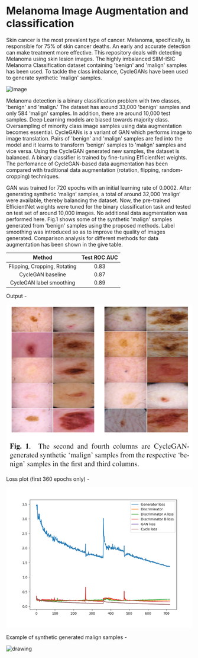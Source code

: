 # Melanoma Image Augmentation and classification

Skin cancer is the most prevalent type of cancer. Melanoma, specifically, is responsible for 75% of skin cancer deaths. An early and accurate detection can make treatment more effective. This repository deals with detecting Melanoma using skin lesion images. The highly imbalanced SIIM-ISIC Melanoma Classification dataset containing 'benign' and 'malign' samples has been used. To tackle the class imbalance, CycleGANs have been used to generate synthetic 'malign' samples.

![image](https://user-images.githubusercontent.com/49569284/141083557-636b7464-bc2d-4552-802c-e5950286145f.png)

Melanoma detection is a binary classification problem with two classes, 'benign' and 'malign.' The dataset has around 33,000 'benign' samples and only 584 'malign' samples. In addition, there are around 10,000 test samples. Deep Learning models are biased towards majority class. Oversampling of minority class image samples using data augmentation becomes essential. CycleGANs is a variant of GAN which performs image to image translation. Pairs of 'benign' and 'malign' samples are fed into the model and it learns to transform 'benign' samples to 'malign' samples and vice versa. Using the CycleGAN generated new samples, the dataset is balanced. A binary classifier is trained by fine-tuning EfficientNet weights. The perfomance of CycleGAN-based data augmentation has been compared with traditional data augmentation (rotation, flipping, random-cropping) techniques.

GAN was trained for 720 epochs with an initial learning rate of 0.0002. After generating synthetic ‘malign’ samples, a total of around 32,000 ‘malign’ were available, thereby balancing the dataset. Now, the pre-trained EfficientNet weights were tuned for the binary classification task and tested on test set of around 10,000 images. No additional data augmentation was performed here. Fig.1 shows some of the synthetic 'malign' samples generated from 'benign' samples using the proposed methods. Label smoothing was introduced so as to improve the quality of images generated. Comparison analysis for different methods for data augmentation has been shown in the give table.

|            Method            	| Test ROC AUC 	|
|:----------------------------:	|:------------:	|
| Flipping, Cropping, Rotating 	|     0.83     	|
|       CycleGAN baseline      	|     0.87     	|
|   CycleGAN label smoothing   	|     0.89     	|

Output -

![](https://github.com/sm823zw/Melanoma-Image-Augmentation-and-classification/blob/main/Images/output.png)

Loss plot (first 360 epochs only) - 


![](https://github.com/sm823zw/Melanoma-Image-Augmentation-and-classification/blob/main/Images/lossplot_label_smoothing.png)

Example of synthetic generated malign samples -


<img src="https://github.com/sm823zw/Melanoma-Image-Augmentation-and-classification/blob/main/Images/generated_malign.png" alt="drawing" width="500"/>
